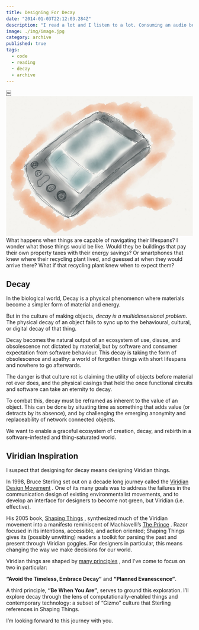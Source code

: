 ```yaml
---
title: Designing For Decay
date: "2014-01-03T22:12:03.284Z"
description: "I read a lot and I listen to a lot. Consuming an audio book isn’t the same as reading one, but I wanted to get an overview of it anyway. This is how I imported my audible library to Goodreads."
image: ./img/image.jpg
category: archive
published: true
tags:
  - code
  - reading
  - decay
  - archive
---
```


￼![](img/image.jpg)
What happens when things are capable of navigating their lifespans? I wonder what those things would be like.
Would they be buildings that pay their own property taxes with their energy savings?
Or smartphones that knew where their recycling plant lived, and guessed at when they would arrive there? What if that recycling plant knew when to expect them?

## Decay

In the biological world, Decay is a physical phenomenon where materials become a simpler form of material and energy.

But in the culture of making objects, _decay is a multidimensional problem_. The physical decay of an object fails to sync up to the behavioural, cultural, or digital decay of that thing.

Decay becomes the natural output of an ecosystem of use, disuse, and obsolescence not dictated by material, but by software and consumer expectation from software behaviour. This decay is taking the form of obsolescence and apathy: a world of forgotten things with short lifespans and nowhere to go afterwards.

The danger is that culture rot is claiming the utility of objects before material rot ever does, and the physical casings that held the once functional circuits and software can take an eternity to decay.

To combat this, decay must be reframed as inherent to the value of an object. This can be done by situating time as something that adds value (or detracts by its absence), and by challenging the emerging anonymity and replaceability of network connected objects.

We want to enable a graceful ecosystem of creation, decay, and rebirth in a software-infested and thing-saturated world.

## Viridian Inspiration

I suspect that designing for decay means designing Viridian things.

In 1998, Bruce Sterling set out on a decade long journey called the [Viridian Design Movement](https://web.archive.org/web/20190612065150/http://www.viridiandesign.org/) . One of its many goals was to address the failures in the communication design of existing environmentalist movements, and to develop an interface for designers to become not green, but Viridian (i.e. effective).

His 2005 book, [Shaping Things](https://web.archive.org/web/20190612065150/http://www.amazon.com/Shaping-Things-Mediaworks-Pamphlets-Sterling/dp/0262693267) , synthesized much of the Viridian movement into a manifesto reminiscent of Machiavelli’s [The Prince](https://web.archive.org/web/20190612065150/http://www.constitution.org/mac/prince00.htm) . Razor focused in its intentions, accessible, and action oriented; Shaping Things gives its (possibly unwitting) readers a toolkit for parsing the past and present through Viridian goggles. For designers in particular, this means changing the way we make decisions for our world.

Viridian things are shaped by [many principles](https://web.archive.org/web/20190612065150/http://www.viridiandesign.org/principles.html) , and I’ve come to focus on two in particular:

**“Avoid the Timeless, Embrace Decay”** and **“Planned Evanescence”**.

A third principle, **“Be When You Are”**, serves to ground this exploration. I’ll explore decay through the lens of computationally-enabled things and contemporary technology: a subset of “Gizmo” culture that Sterling references in Shaping Things.

I’m looking forward to this journey with you.
